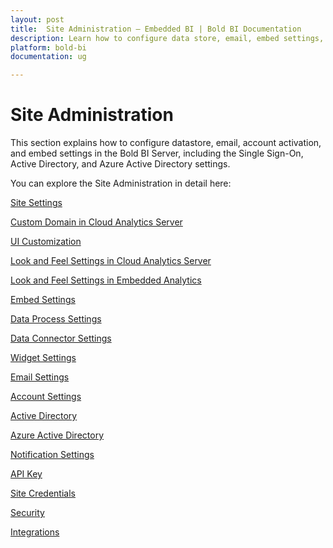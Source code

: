 ```yaml
---
layout: post
title:  Site Administration – Embedded BI | Bold BI Documentation
description: Learn how to configure data store, email, embed settings, SSO and custom identity provider for users and groups in Bold BI deployed in your server.
platform: bold-bi
documentation: ug

---
```


# Site Administration

This section explains how to configure datastore, email, account activation, and embed settings in the Bold BI Server, including the Single Sign-On, Active Directory, and Azure Active Directory settings.

You can explore the Site Administration in detail here:

[Site Settings](/site-administration/site-settings/)

[Custom Domain in Cloud Analytics Server](/site-administration/custom-domain-in-cloud-bi/)

[UI Customization](/site-administration/user-interface-customization/)

[Look and Feel Settings in Cloud Analytics Server](/site-administration/look-and-feel-settings-in-cloud-bi/)

[Look and Feel Settings in Embedded Analytics](/site-administration/look-and-feel-settings-in-embedded-analytics/)

[Embed Settings](/site-administration/embed-settings/)

[Data Process Settings](/site-administration/data-process-settings/)

[Data Connector Settings](/site-administration/data-connector-settings/)

[Widget Settings](/site-administration/widget-settings/)

[Email Settings](/site-administration/email-settings/)

[Account Settings](/site-administration/account-settings/)

[Active Directory](/site-administration/user-directory-settings/active-directory/)

[Azure Active Directory](/site-administration/user-directory-settings/azure-active-directory/)

[Notification Settings](/site-administration/notification-settings/)

[API Key](/site-administration/api-key/)

[Site Credentials](/site-administration/site-credentials/)

[Security](/security-configuration/cors-settings/)

[Integrations](/site-administration/integrations/)
